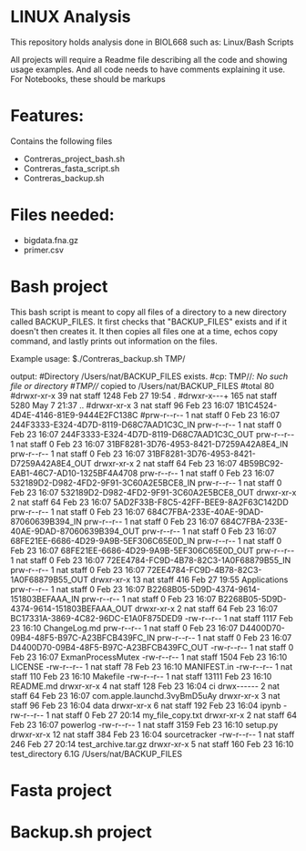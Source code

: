 # LINUX Analysis
This repository holds analysis done in BIOL668 such as: Linux/Bash Scripts

All projects will require a Readme file describing all the code and showing usage
examples. And all code needs to have comments explaining it use. For Notebooks, these
should be markups

# Features:
Contains the following files
* Contreras_project_bash.sh
* Contreras_fasta_script.sh
* Contreras_backup.sh

# Files needed:
* bigdata.fna.gz
* primer.csv

# Bash project
This bash script is meant to copy all files of a directory to a new directory called BACKUP_FILES. It first checks that "BACKUP_FILES" exists and if it doesn't then creates it. It then copies all files one at a time, echos copy command, and lastly prints out information on the files. 

Example usage:
$./Contreras_backup.sh TMP/  

output:
#Directory /Users/nat/BACKUP_FILES exists.
#cp: TMP//*: No such file or directory
#TMP//* copied to /Users/nat/BACKUP_FILES
#total 80
#drwxr-xr-x   39 nat  staff   1248 Feb 27 19:54 .
#drwxr-x---+ 165 nat  staff   5280 May  7 21:37 ..
#drwxr-xr-x    3 nat  staff     96 Feb 23 16:07 1B1C4524-4D4E-4146-81E9-9444E2FC138C
#prw-r--r--    1 nat  staff      0 Feb 23 16:07 244F3333-E324-4D7D-8119-D68C7AAD1C3C_IN
prw-r--r--    1 nat  staff      0 Feb 23 16:07 244F3333-E324-4D7D-8119-D68C7AAD1C3C_OUT
prw-r--r--    1 nat  staff      0 Feb 23 16:07 31BF8281-3D76-4953-8421-D7259A42A8E4_IN
prw-r--r--    1 nat  staff      0 Feb 23 16:07 31BF8281-3D76-4953-8421-D7259A42A8E4_OUT
drwxr-xr-x    2 nat  staff     64 Feb 23 16:07 4B59BC92-EAB1-46C7-AD10-1325BF4A4708
prw-r--r--    1 nat  staff      0 Feb 23 16:07 532189D2-D982-4FD2-9F91-3C60A2E5BCE8_IN
prw-r--r--    1 nat  staff      0 Feb 23 16:07 532189D2-D982-4FD2-9F91-3C60A2E5BCE8_OUT
drwxr-xr-x    2 nat  staff     64 Feb 23 16:07 5AD2F33B-F8C5-42FF-BEE9-8A2F63C142DD
prw-r--r--    1 nat  staff      0 Feb 23 16:07 684C7FBA-233E-40AE-9DAD-87060639B394_IN
prw-r--r--    1 nat  staff      0 Feb 23 16:07 684C7FBA-233E-40AE-9DAD-87060639B394_OUT
prw-r--r--    1 nat  staff      0 Feb 23 16:07 68FE21EE-6686-4D29-9A9B-5EF306C65E0D_IN
prw-r--r--    1 nat  staff      0 Feb 23 16:07 68FE21EE-6686-4D29-9A9B-5EF306C65E0D_OUT
prw-r--r--    1 nat  staff      0 Feb 23 16:07 72EE4784-FC9D-4B78-82C3-1A0F68879B55_IN
prw-r--r--    1 nat  staff      0 Feb 23 16:07 72EE4784-FC9D-4B78-82C3-1A0F68879B55_OUT
drwxr-xr-x   13 nat  staff    416 Feb 27 19:55 Applications
prw-r--r--    1 nat  staff      0 Feb 23 16:07 B2268B05-5D9D-4374-9614-151803BEFAAA_IN
prw-r--r--    1 nat  staff      0 Feb 23 16:07 B2268B05-5D9D-4374-9614-151803BEFAAA_OUT
drwxr-xr-x    2 nat  staff     64 Feb 23 16:07 BC17331A-3869-4C82-96DC-E1A0F875DED9
-rw-r--r--    1 nat  staff   1117 Feb 23 16:10 ChangeLog.md
prw-r--r--    1 nat  staff      0 Feb 23 16:07 D4400D70-09B4-48F5-B97C-A23BFCB439FC_IN
prw-r--r--    1 nat  staff      0 Feb 23 16:07 D4400D70-09B4-48F5-B97C-A23BFCB439FC_OUT
-rw-r--r--    1 nat  staff      0 Feb 23 16:07 ExmanProcessMutex
-rw-r--r--    1 nat  staff   1504 Feb 23 16:10 LICENSE
-rw-r--r--    1 nat  staff     78 Feb 23 16:10 MANIFEST.in
-rw-r--r--    1 nat  staff    110 Feb 23 16:10 Makefile
-rw-r--r--    1 nat  staff  13111 Feb 23 16:10 README.md
drwxr-xr-x    4 nat  staff    128 Feb 23 16:04 ci
drwx------    2 nat  staff     64 Feb 23 16:07 com.apple.launchd.3vyBmD5uAy
drwxr-xr-x    3 nat  staff     96 Feb 23 16:04 data
drwxr-xr-x    6 nat  staff    192 Feb 23 16:04 ipynb
-rw-r--r--    1 nat  staff      0 Feb 27 20:14 my_file_copy.txt
drwxr-xr-x    2 nat  staff     64 Feb 23 16:07 powerlog
-rw-r--r--    1 nat  staff   3159 Feb 23 16:10 setup.py
drwxr-xr-x   12 nat  staff    384 Feb 23 16:04 sourcetracker
-rw-r--r--    1 nat  staff    246 Feb 27 20:14 test_archive.tar.gz
drwxr-xr-x    5 nat  staff    160 Feb 23 16:10 test_directory
6.1G	/Users/nat/BACKUP_FILES


# Fasta project


# Backup.sh project


